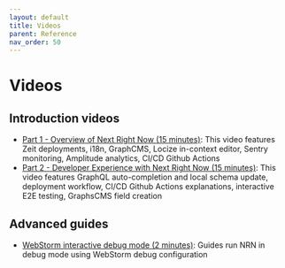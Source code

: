 ```yaml
---
layout: default
title: Videos
parent: Reference
nav_order: 50
---
```


# Videos

## Introduction videos

- [Part 1 - Overview of Next Right Now (15 minutes)](http://youtu.be/kltkFwnFL-k?hd=1): This video features Zeit deployments, i18n, GraphCMS, Locize in-context editor, Sentry monitoring, Amplitude analytics, CI/CD Github Actions
- [Part 2 - Developer Experience with Next Right Now (15 minutes)](http://youtu.be/fGlgIEeUqFg?hd=1): This video features GraphQL auto-completion and local schema update, deployment workflow, CI/CD Github Actions explanations, interactive E2E testing, GraphsCMS field creation


## Advanced guides

- [WebStorm interactive debug mode (2 minutes)](http://youtu.be/3vbkiRAT4e8?hd=1): Guides run NRN in debug mode using WebStorm debug configuration
